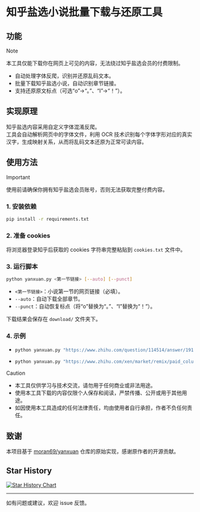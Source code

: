 # 知乎盐选小说批量下载与还原工具

## 功能

> [!NOTE]
> 本工具仅能下载你在网页上可见的内容，无法绕过知乎盐选会员的付费限制。

- 自动处理字体反爬，识别并还原乱码文本。
- 批量下载知乎盐选小说，自动识别章节链接。
- 支持还原原文标点（可选“o”→“。”、“I”→“！”）。

## 实现原理
知乎盐选内容采用自定义字体混淆反爬。  
工具会自动解析网页中的字体文件，利用 OCR 技术识别每个字体字形对应的真实汉字，生成映射关系，从而将乱码文本还原为正常可读内容。

## 使用方法

> [!IMPORTANT]
> 使用前请确保你拥有知乎盐选会员账号，否则无法获取完整付费内容。

### 1. 安装依赖
```bash
pip install -r requirements.txt
```

### 2. 准备 cookies
将浏览器登录知乎后获取的 cookies 字符串完整粘贴到 `cookies.txt` 文件中。

### 3. 运行脚本
```bash
python yanxuan.py <第一节链接> [--auto] [--punct]
```
- `<第一节链接>`：小说第一节的网页链接（必填）。
- `--auto`：自动下载全部章节。
- `--punct`：自动恢复标点（将“o”替换为“。”、“I”替换为“！”）。

下载结果会保存在 `download/` 文件夹下。

### 4. 示例
-   ```bash
    python yanxuan.py "https://www.zhihu.com/question/114514/answer/1919810"
    ```
-   ```bash
    python yanxuan.py "https://www.zhihu.com/xen/market/remix/paid_column/1145141919810" --auto --punct
    ```

> [!CAUTION]
> - 本工具仅供学习与技术交流，请勿用于任何商业或非法用途。
> - 使用本工具下载的内容仅限个人保存和阅读，严禁传播、公开或用于其他用途。
> - 如因使用本工具造成的任何法律责任，均由使用者自行承担，作者不负任何责任。

## 致谢
本项目基于 [moran69/yanxuan](https://github.com/moran69/yanxuan) 仓库的原始实现，感谢原作者的开源贡献。

## Star History

<a href="https://www.star-history.com/#arrebol22/yanxuan&Date">
 <picture>
   <source media="(prefers-color-scheme: dark)" srcset="https://api.star-history.com/svg?repos=arrebol22/yanxuan&type=Date&theme=dark" />
   <source media="(prefers-color-scheme: light)" srcset="https://api.star-history.com/svg?repos=arrebol22/yanxuan&type=Date" />
   <img alt="Star History Chart" src="https://api.star-history.com/svg?repos=arrebol22/yanxuan&type=Date" />
 </picture>
</a>

---
如有问题或建议，欢迎 issue 反馈。
